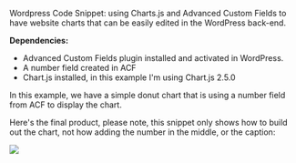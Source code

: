 Wordpress Code Snippet: using Charts.js and Advanced Custom Fields to have website charts that can be easily edited in the WordPress back-end.

<strong>Dependencies:</strong>
<ul>
   <li>Advanced Custom Fields plugin installed and activated in WordPress.</li>
   <li>A number field created in ACF</li>
   <li>Chart.js installed, in this example I'm using Chart.js 2.5.0</li>
</ul>

In this example, we have a simple donut chart that is using a number field from ACF to display the chart.

Here's the final product, please note, this snippet only shows how to build out the chart, not how adding the number in the middle, or the caption:<br/>
<div style="margin: 10px auto;"><img src="http://charlottehyland.com/wp-content/uploads/2017/11/donut-chart.png"/></div>

